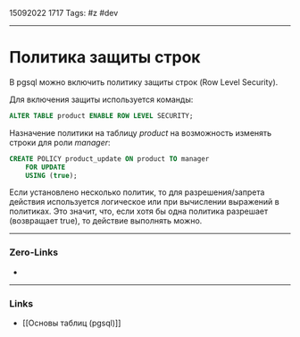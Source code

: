 15092022 1717
Tags: #z #dev

---
# Политика защиты строк

В pgsql можно включить политику защиты строк (Row Level Security).

Для включения защиты используется команды:

```sql
ALTER TABLE product ENABLE ROW LEVEL SECURITY;
```

Назначение политики на таблицу *product* на возможность изменять строки для роли *manager*:

```sql
CREATE POLICY product_update ON product TO manager
    FOR UPDATE
    USING (true);
```

Если установлено несколько политик, то для разрешения/запрета действия используется логическое или при вычислении выражений в политиках. Это значит, что, если хотя бы одна политика разрешает (возвращает true), то действие выполнять можно.

---
### Zero-Links
- 

---
### Links
- [[Основы таблиц (pgsql)]]